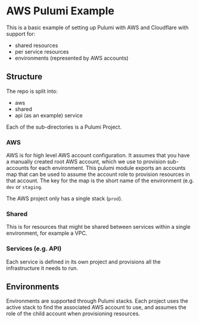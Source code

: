 # AWS Pulumi Example

This is a basic example of setting up Pulumi with AWS and Cloudflare with support for:
- shared resources
- per service resources
- environments (represented by AWS accounts)

## Structure

The repo is split into:
- aws
- shared
- api (as an example) service

Each of the sub-directories is a Pulumi Project.

### AWS

AWS is for high level AWS account configuration. It assumes that you have a manually created root AWS account, which we use to provision sub-accounts for each environment. This pulumi module exports an accounts map that can be used to assume the account role to provision resources in that account. The key for the map is the short name of the environment (e.g. `dev` or `staging`.

The AWS project only has a single stack (`prod`).

### Shared

This is for resources that might be shared between services within a single environment, for example a VPC.

### Services (e.g. API)

Each service is defined in its own project and provisions all the infrastructure it needs to run.

## Environments

Environments are supported through Pulumi stacks. Each project uses the active stack to find the associated AWS account to use, and assumes the role of the child account when provisioning resources.
